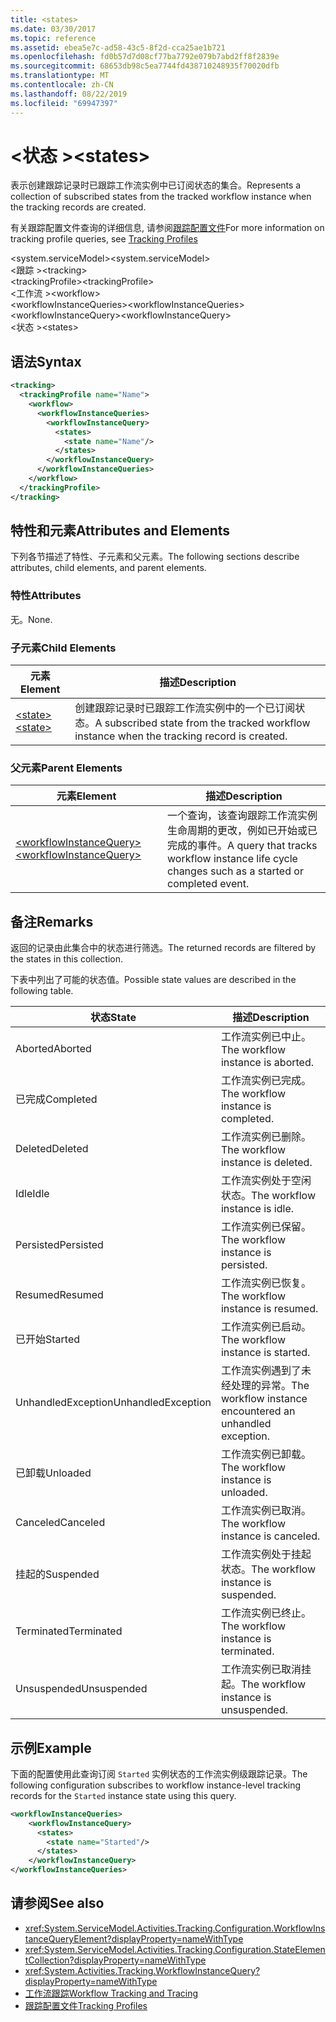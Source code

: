 ```yaml
---
title: <states>
ms.date: 03/30/2017
ms.topic: reference
ms.assetid: ebea5e7c-ad58-43c5-8f2d-cca25ae1b721
ms.openlocfilehash: fd0b57d7d08cf77ba7792e079b7abd2ff8f2839e
ms.sourcegitcommit: 68653db98c5ea7744fd438710248935f70020dfb
ms.translationtype: MT
ms.contentlocale: zh-CN
ms.lasthandoff: 08/22/2019
ms.locfileid: "69947397"
---
```

# <a name="states"></a><span data-ttu-id="189b5-101">\<状态 ></span><span class="sxs-lookup"><span data-stu-id="189b5-101">\<states></span></span>
<span data-ttu-id="189b5-102">表示创建跟踪记录时已跟踪工作流实例中已订阅状态的集合。</span><span class="sxs-lookup"><span data-stu-id="189b5-102">Represents a collection of subscribed states from the tracked workflow instance when the tracking records are created.</span></span>  
  
 <span data-ttu-id="189b5-103">有关跟踪配置文件查询的详细信息, 请参阅[跟踪配置文件](../../../windows-workflow-foundation/tracking-profiles.md)</span><span class="sxs-lookup"><span data-stu-id="189b5-103">For more information on tracking profile queries, see [Tracking Profiles](../../../windows-workflow-foundation/tracking-profiles.md)</span></span>  
  
<span data-ttu-id="189b5-104">\<system.serviceModel></span><span class="sxs-lookup"><span data-stu-id="189b5-104">\<system.serviceModel></span></span>  
<span data-ttu-id="189b5-105">\<跟踪 ></span><span class="sxs-lookup"><span data-stu-id="189b5-105">\<tracking></span></span>  
<span data-ttu-id="189b5-106">\<trackingProfile></span><span class="sxs-lookup"><span data-stu-id="189b5-106">\<trackingProfile></span></span>  
<span data-ttu-id="189b5-107">\<工作流 ></span><span class="sxs-lookup"><span data-stu-id="189b5-107">\<workflow></span></span>  
<span data-ttu-id="189b5-108">\<workflowInstanceQueries></span><span class="sxs-lookup"><span data-stu-id="189b5-108">\<workflowInstanceQueries></span></span>  
<span data-ttu-id="189b5-109">\<workflowInstanceQuery></span><span class="sxs-lookup"><span data-stu-id="189b5-109">\<workflowInstanceQuery></span></span>  
<span data-ttu-id="189b5-110">\<状态 ></span><span class="sxs-lookup"><span data-stu-id="189b5-110">\<states></span></span>  
  
## <a name="syntax"></a><span data-ttu-id="189b5-111">语法</span><span class="sxs-lookup"><span data-stu-id="189b5-111">Syntax</span></span>  
  
```xml  
<tracking>
  <trackingProfile name="Name">
    <workflow>
      <workflowInstanceQueries>
        <workflowInstanceQuery>
          <states>
            <state name="Name"/>
          </states>
        </workflowInstanceQuery>
      </workflowInstanceQueries>
    </workflow>
  </trackingProfile>
</tracking>  
```  
  
## <a name="attributes-and-elements"></a><span data-ttu-id="189b5-112">特性和元素</span><span class="sxs-lookup"><span data-stu-id="189b5-112">Attributes and Elements</span></span>  
 <span data-ttu-id="189b5-113">下列各节描述了特性、子元素和父元素。</span><span class="sxs-lookup"><span data-stu-id="189b5-113">The following sections describe attributes, child elements, and parent elements.</span></span>  
  
### <a name="attributes"></a><span data-ttu-id="189b5-114">特性</span><span class="sxs-lookup"><span data-stu-id="189b5-114">Attributes</span></span>  
 <span data-ttu-id="189b5-115">无。</span><span class="sxs-lookup"><span data-stu-id="189b5-115">None.</span></span>  
  
### <a name="child-elements"></a><span data-ttu-id="189b5-116">子元素</span><span class="sxs-lookup"><span data-stu-id="189b5-116">Child Elements</span></span>  
  
|<span data-ttu-id="189b5-117">元素</span><span class="sxs-lookup"><span data-stu-id="189b5-117">Element</span></span>|<span data-ttu-id="189b5-118">描述</span><span class="sxs-lookup"><span data-stu-id="189b5-118">Description</span></span>|  
|-------------|-----------------|  
|[<span data-ttu-id="189b5-119">\<state></span><span class="sxs-lookup"><span data-stu-id="189b5-119">\<state></span></span>](states.md)|<span data-ttu-id="189b5-120">创建跟踪记录时已跟踪工作流实例中的一个已订阅状态。</span><span class="sxs-lookup"><span data-stu-id="189b5-120">A subscribed state from the tracked workflow instance when the tracking record is created.</span></span>|  
  
### <a name="parent-elements"></a><span data-ttu-id="189b5-121">父元素</span><span class="sxs-lookup"><span data-stu-id="189b5-121">Parent Elements</span></span>  
  
|<span data-ttu-id="189b5-122">元素</span><span class="sxs-lookup"><span data-stu-id="189b5-122">Element</span></span>|<span data-ttu-id="189b5-123">描述</span><span class="sxs-lookup"><span data-stu-id="189b5-123">Description</span></span>|  
|-------------|-----------------|  
|[<span data-ttu-id="189b5-124">\<workflowInstanceQuery></span><span class="sxs-lookup"><span data-stu-id="189b5-124">\<workflowInstanceQuery></span></span>](workflowinstancequery.md)|<span data-ttu-id="189b5-125">一个查询，该查询跟踪工作流实例生命周期的更改，例如已开始或已完成的事件。</span><span class="sxs-lookup"><span data-stu-id="189b5-125">A query that tracks workflow instance life cycle changes such as a started or completed event.</span></span>|  
  
## <a name="remarks"></a><span data-ttu-id="189b5-126">备注</span><span class="sxs-lookup"><span data-stu-id="189b5-126">Remarks</span></span>  
 <span data-ttu-id="189b5-127">返回的记录由此集合中的状态进行筛选。</span><span class="sxs-lookup"><span data-stu-id="189b5-127">The returned records are filtered by the states in this collection.</span></span>  
  
 <span data-ttu-id="189b5-128">下表中列出了可能的状态值。</span><span class="sxs-lookup"><span data-stu-id="189b5-128">Possible state values are described in the following table.</span></span>  
  
|<span data-ttu-id="189b5-129">状态</span><span class="sxs-lookup"><span data-stu-id="189b5-129">State</span></span>|<span data-ttu-id="189b5-130">描述</span><span class="sxs-lookup"><span data-stu-id="189b5-130">Description</span></span>|  
|-----------|-----------------|  
|<span data-ttu-id="189b5-131">Aborted</span><span class="sxs-lookup"><span data-stu-id="189b5-131">Aborted</span></span>|<span data-ttu-id="189b5-132">工作流实例已中止。</span><span class="sxs-lookup"><span data-stu-id="189b5-132">The workflow instance is aborted.</span></span>|  
|<span data-ttu-id="189b5-133">已完成</span><span class="sxs-lookup"><span data-stu-id="189b5-133">Completed</span></span>|<span data-ttu-id="189b5-134">工作流实例已完成。</span><span class="sxs-lookup"><span data-stu-id="189b5-134">The workflow instance is completed.</span></span>|  
|<span data-ttu-id="189b5-135">Deleted</span><span class="sxs-lookup"><span data-stu-id="189b5-135">Deleted</span></span>|<span data-ttu-id="189b5-136">工作流实例已删除。</span><span class="sxs-lookup"><span data-stu-id="189b5-136">The workflow instance is deleted.</span></span>|  
|<span data-ttu-id="189b5-137">Idle</span><span class="sxs-lookup"><span data-stu-id="189b5-137">Idle</span></span>|<span data-ttu-id="189b5-138">工作流实例处于空闲状态。</span><span class="sxs-lookup"><span data-stu-id="189b5-138">The workflow instance is idle.</span></span>|  
|<span data-ttu-id="189b5-139">Persisted</span><span class="sxs-lookup"><span data-stu-id="189b5-139">Persisted</span></span>|<span data-ttu-id="189b5-140">工作流实例已保留。</span><span class="sxs-lookup"><span data-stu-id="189b5-140">The workflow instance is persisted.</span></span>|  
|<span data-ttu-id="189b5-141">Resumed</span><span class="sxs-lookup"><span data-stu-id="189b5-141">Resumed</span></span>|<span data-ttu-id="189b5-142">工作流实例已恢复。</span><span class="sxs-lookup"><span data-stu-id="189b5-142">The workflow instance is resumed.</span></span>|  
|<span data-ttu-id="189b5-143">已开始</span><span class="sxs-lookup"><span data-stu-id="189b5-143">Started</span></span>|<span data-ttu-id="189b5-144">工作流实例已启动。</span><span class="sxs-lookup"><span data-stu-id="189b5-144">The workflow instance is started.</span></span>|  
|<span data-ttu-id="189b5-145">UnhandledException</span><span class="sxs-lookup"><span data-stu-id="189b5-145">UnhandledException</span></span>|<span data-ttu-id="189b5-146">工作流实例遇到了未经处理的异常。</span><span class="sxs-lookup"><span data-stu-id="189b5-146">The workflow instance encountered an unhandled exception.</span></span>|  
|<span data-ttu-id="189b5-147">已卸载</span><span class="sxs-lookup"><span data-stu-id="189b5-147">Unloaded</span></span>|<span data-ttu-id="189b5-148">工作流实例已卸载。</span><span class="sxs-lookup"><span data-stu-id="189b5-148">The workflow instance is unloaded.</span></span>|  
|<span data-ttu-id="189b5-149">Canceled</span><span class="sxs-lookup"><span data-stu-id="189b5-149">Canceled</span></span>|<span data-ttu-id="189b5-150">工作流实例已取消。</span><span class="sxs-lookup"><span data-stu-id="189b5-150">The workflow instance is canceled.</span></span>|  
|<span data-ttu-id="189b5-151">挂起的</span><span class="sxs-lookup"><span data-stu-id="189b5-151">Suspended</span></span>|<span data-ttu-id="189b5-152">工作流实例处于挂起状态。</span><span class="sxs-lookup"><span data-stu-id="189b5-152">The workflow instance is suspended.</span></span>|  
|<span data-ttu-id="189b5-153">Terminated</span><span class="sxs-lookup"><span data-stu-id="189b5-153">Terminated</span></span>|<span data-ttu-id="189b5-154">工作流实例已终止。</span><span class="sxs-lookup"><span data-stu-id="189b5-154">The workflow instance is terminated.</span></span>|  
|<span data-ttu-id="189b5-155">Unsuspended</span><span class="sxs-lookup"><span data-stu-id="189b5-155">Unsuspended</span></span>|<span data-ttu-id="189b5-156">工作流实例已取消挂起。</span><span class="sxs-lookup"><span data-stu-id="189b5-156">The workflow instance is unsuspended.</span></span>|  
  
## <a name="example"></a><span data-ttu-id="189b5-157">示例</span><span class="sxs-lookup"><span data-stu-id="189b5-157">Example</span></span>  
 <span data-ttu-id="189b5-158">下面的配置使用此查询订阅 `Started` 实例状态的工作流实例级跟踪记录。</span><span class="sxs-lookup"><span data-stu-id="189b5-158">The following configuration subscribes to workflow instance-level tracking records for the `Started` instance state using this query.</span></span>  
  
```xml  
<workflowInstanceQueries>  
    <workflowInstanceQuery>  
      <states>  
        <state name="Started"/>  
      </states>  
    </workflowInstanceQuery>  
</workflowInstanceQueries>  
```  
  
## <a name="see-also"></a><span data-ttu-id="189b5-159">请参阅</span><span class="sxs-lookup"><span data-stu-id="189b5-159">See also</span></span>

- <xref:System.ServiceModel.Activities.Tracking.Configuration.WorkflowInstanceQueryElement?displayProperty=nameWithType>
- <xref:System.ServiceModel.Activities.Tracking.Configuration.StateElementCollection?displayProperty=nameWithType>
- <xref:System.Activities.Tracking.WorkflowInstanceQuery?displayProperty=nameWithType>
- [<span data-ttu-id="189b5-160">工作流跟踪</span><span class="sxs-lookup"><span data-stu-id="189b5-160">Workflow Tracking and Tracing</span></span>](../../../windows-workflow-foundation/workflow-tracking-and-tracing.md)
- [<span data-ttu-id="189b5-161">跟踪配置文件</span><span class="sxs-lookup"><span data-stu-id="189b5-161">Tracking Profiles</span></span>](../../../windows-workflow-foundation/tracking-profiles.md)
